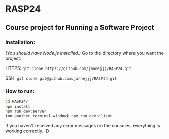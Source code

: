 # RASP24

## Course project for Running a Software Project

### Installation:
*(You should have Node.js installed.)*
Go to the directory where you want the project.

HTTPS:
`git clone https://github.com/jannejjj/RASP24.git`

SSH:
`git clone git@github.com:jannejjj/RASP24.git`

### How to run:

```bash
cd RASP24/
npm install
npm run dev:server
(on another terminal window) npm run dev:client
```

If you haven't received any error messages on the consoles, everything is working correctly. :D
